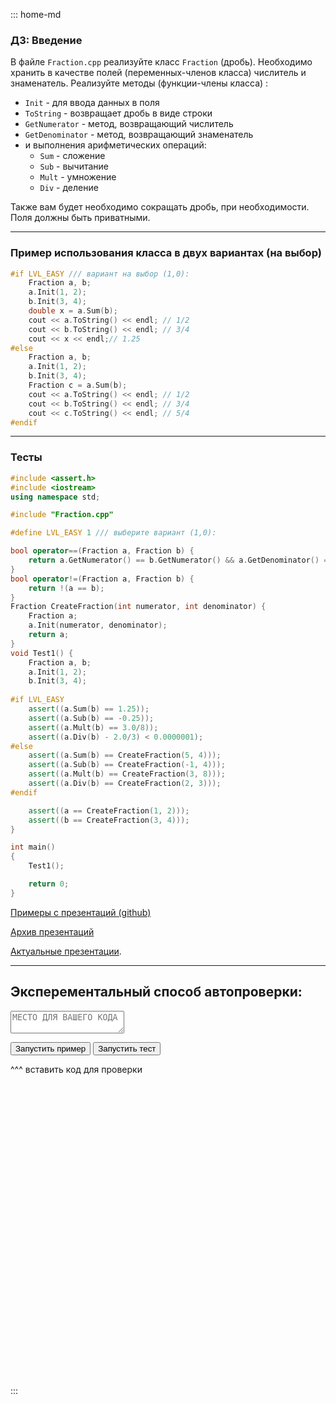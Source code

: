 ::: home-md 
<!-- .element: hidden="hidden" -->

### ДЗ: Введение

В файле `Fraction.cpp` реализуйте класс `Fraction` (дробь). Необходимо хранить в качестве полей (переменных-членов класса) числитель и знаменатель.
Реализуйте методы (функции-члены класса) : 
- `Init` - для ввода данных в поля
- `ToString` - возвращает дробь в виде строки
- `GetNumerator` - метод, возвращающий числитель
- `GetDenominator` - метод, возвращающий знаменатель
- и выполнения арифметических операций:
	- `Sum` - сложение
	- `Sub` - вычитание
	- `Mult` - умножение
	- `Div` - деление

Также вам будет необходимо сокращать дробь, при необходимости.
Поля должны быть приватными.

---
### Пример использования класса в двух вариантах (на выбор)
``` cpp
#if LVL_EASY /// вариант на выбор (1,0):
	Fraction a, b;
	a.Init(1, 2);
	b.Init(3, 4);
	double x = a.Sum(b);
	cout << a.ToString() << endl; // 1/2
	cout << b.ToString() << endl; // 3/4
	cout << x << endl;// 1.25
#else
	Fraction a, b;
	a.Init(1, 2);
	b.Init(3, 4);
	Fraction c = a.Sum(b);
	cout << a.ToString() << endl; // 1/2
	cout << b.ToString() << endl; // 3/4
	cout << c.ToString() << endl; // 5/4
#endif
```

---
### Тесты
``` cpp
#include <assert.h>
#include <iostream>
using namespace std;

#include "Fraction.cpp"

#define LVL_EASY 1 /// выберите вариант (1,0):

bool operator==(Fraction a, Fraction b) {
	return a.GetNumerator() == b.GetNumerator() && a.GetDenominator() == b.GetDenominator();
}
bool operator!=(Fraction a, Fraction b) {
	return !(a == b);
}
Fraction CreateFraction(int numerator, int denominator) {
	Fraction a;
	a.Init(numerator, denominator);
	return a;
}
void Test1() {
	Fraction a, b;
	a.Init(1, 2);
	b.Init(3, 4);
	
#if LVL_EASY
	assert((a.Sum(b) == 1.25));
	assert((a.Sub(b) == -0.25));
	assert((a.Mult(b) == 3.0/8));
	assert((a.Div(b) - 2.0/3) < 0.0000001);
#else
	assert((a.Sum(b) == CreateFraction(5, 4)));
	assert((a.Sub(b) == CreateFraction(-1, 4)));
	assert((a.Mult(b) == CreateFraction(3, 8)));
	assert((a.Div(b) == CreateFraction(2, 3)));
#endif

	assert((a == CreateFraction(1, 2)));
	assert((b == CreateFraction(3, 4)));
}

int main() 
{
	Test1();

	return 0;
}
```

[Примеры с презентаций (github)](https://github.com/aatutor/oop_cpp_files)

[Архив презентаций](https://sourceforge.net/projects/cpp-oop-top-aca/files/Lections/active/)

[Актуальные презентации](https://aatutor.github.io/slides_oop_cpp/).

---
<!-- .slide: data-visibility="hidden" -->
## Эксперементальный способ автопроверки:

<textarea id="code" placeholder="МЕСТО ДЛЯ ВАШЕГО КОДА">
</textarea>
<button id="run">Запустить пример</button>
<button id="test">Запустить тест</button>
<div id="result" style="min-height: 500px"> ^^^ вставить код для проверки</div>

<script src="https://ajax.googleapis.com/ajax/libs/jquery/1.11.3/jquery.min.js"></script>
<script>
	var path = '/Archive2/45/4654971e570f3c/main.cpp';
	function test(files, args) {
		var http = new XMLHttpRequest();
		http.open("POST", "http://coliru.stacked-crooked.com/compile", false);
		var makeLink = (p, n) => { return "ln -s " + p + ' ' + n + " && " };
		var cmnd = files.map(f => makeLink(f.path, f.name)).join('');
		var names = files.map(f => f.name).join(' ');
		var cmd = cmnd +" ln -s main.cpp solve.cpp && "+ "g++ -std=c++11 -std=gnu++11 "+names+(args ? " "+args :'')+" && ./a.out";
		console.log(cmd);
		http.send(JSON.stringify({ "cmd": cmd, "src": $("#code").val() }));
		console.log(http.response);
		// console.log(http);
		var res = $('<code>');
		http.response.split('\n').forEach(function(line) {
			res.append( $('<tr>').append( $('<td>').html(line)) ); 
		});
		$("#result").html($('<pre>', {'class': 'hljs'}).append(res) );
	}
	$(document).ready(function(){
		$("button#run").click(function(){ test([{path : path, name : 'temp.cpp'}], '-DPUB'); });
		$("button#test").click(function(){ test([{path : path, name : 'temp.cpp'}]); });
	});
</script>
:::

